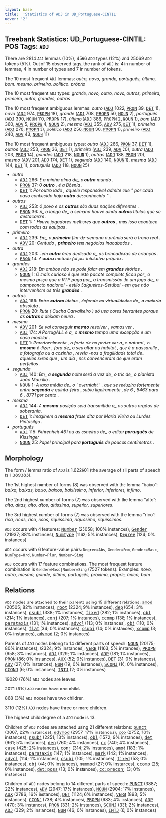 ```yaml
---
layout: base
title:  'Statistics of ADJ in UD_Portuguese-CINTIL'
udver: '2'
---
```


## Treebank Statistics: UD_Portuguese-CINTIL: POS Tags: `ADJ`

There are 2814 `ADJ` lemmas (10%), 4566 `ADJ` types (12%) and 25069 `ADJ` tokens (5%).
Out of 15 observed tags, the rank of `ADJ` is: 4 in number of lemmas, 4 in number of types and 7 in number of tokens.

The 10 most frequent `ADJ` lemmas: <em>outro, novo, grande, português, último, bom, mesmo, primeira, político, próprio</em>

The 10 most frequent `ADJ` types:  <em>grande, novo, outro, nova, outros, primeira, primeiro, outra, grandes, outras</em>

The 10 most frequent ambiguous lemmas: <em>outro</em> (<tt><a href="pt_cintil-pos-ADJ.html">ADJ</a></tt> 1022, <tt><a href="pt_cintil-pos-PRON.html">PRON</a></tt> 39, <tt><a href="pt_cintil-pos-DET.html">DET</a></tt> 1), <em>novo</em> (<tt><a href="pt_cintil-pos-ADJ.html">ADJ</a></tt> 974, <tt><a href="pt_cintil-pos-PROPN.html">PROPN</a></tt> 18), <em>grande</em> (<tt><a href="pt_cintil-pos-ADJ.html">ADJ</a></tt> 708, <tt><a href="pt_cintil-pos-PROPN.html">PROPN</a></tt> 50, <tt><a href="pt_cintil-pos-NOUN.html">NOUN</a></tt> 2), <em>português</em> (<tt><a href="pt_cintil-pos-ADJ.html">ADJ</a></tt> 390, <tt><a href="pt_cintil-pos-NOUN.html">NOUN</a></tt> 110, <tt><a href="pt_cintil-pos-PROPN.html">PROPN</a></tt> 17), <em>último</em> (<tt><a href="pt_cintil-pos-ADJ.html">ADJ</a></tt> 386, <tt><a href="pt_cintil-pos-PROPN.html">PROPN</a></tt> 2, <tt><a href="pt_cintil-pos-NOUN.html">NOUN</a></tt> 1), <em>bom</em> (<tt><a href="pt_cintil-pos-ADJ.html">ADJ</a></tt> 360, <tt><a href="pt_cintil-pos-ADV.html">ADV</a></tt> 5, <tt><a href="pt_cintil-pos-PROPN.html">PROPN</a></tt> 4, <tt><a href="pt_cintil-pos-NOUN.html">NOUN</a></tt> 2), <em>mesmo</em> (<tt><a href="pt_cintil-pos-ADJ.html">ADJ</a></tt> 355, <tt><a href="pt_cintil-pos-ADV.html">ADV</a></tt> 275, <tt><a href="pt_cintil-pos-DET.html">DET</a></tt> 1), <em>primeira</em> (<tt><a href="pt_cintil-pos-ADJ.html">ADJ</a></tt> 278, <tt><a href="pt_cintil-pos-PROPN.html">PROPN</a></tt> 2), <em>político</em> (<tt><a href="pt_cintil-pos-ADJ.html">ADJ</a></tt> 256, <tt><a href="pt_cintil-pos-NOUN.html">NOUN</a></tt> 30, <tt><a href="pt_cintil-pos-PROPN.html">PROPN</a></tt> 1), <em>primeiro</em> (<tt><a href="pt_cintil-pos-ADJ.html">ADJ</a></tt> 240, <tt><a href="pt_cintil-pos-ADV.html">ADV</a></tt> 43, <tt><a href="pt_cintil-pos-NOUN.html">NOUN</a></tt> 11)

The 10 most frequent ambiguous types:  <em>outro</em> (<tt><a href="pt_cintil-pos-ADJ.html">ADJ</a></tt> 266, <tt><a href="pt_cintil-pos-PRON.html">PRON</a></tt> 37, <tt><a href="pt_cintil-pos-DET.html">DET</a></tt> 1), <em>outros</em> (<tt><a href="pt_cintil-pos-ADJ.html">ADJ</a></tt> 253, <tt><a href="pt_cintil-pos-PRON.html">PRON</a></tt> 36, <tt><a href="pt_cintil-pos-DET.html">DET</a></tt> 1), <em>primeiro</em> (<tt><a href="pt_cintil-pos-ADJ.html">ADJ</a></tt> 239, <tt><a href="pt_cintil-pos-ADV.html">ADV</a></tt> 20), <em>outra</em> (<tt><a href="pt_cintil-pos-ADJ.html">ADJ</a></tt> 203, <tt><a href="pt_cintil-pos-PRON.html">PRON</a></tt> 14), <em>grandes</em> (<tt><a href="pt_cintil-pos-ADJ.html">ADJ</a></tt> 218, <tt><a href="pt_cintil-pos-NOUN.html">NOUN</a></tt> 1), <em>outras</em> (<tt><a href="pt_cintil-pos-ADJ.html">ADJ</a></tt> 188, <tt><a href="pt_cintil-pos-PRON.html">PRON</a></tt> 20), <em>mesmo</em> (<tt><a href="pt_cintil-pos-ADV.html">ADV</a></tt> 201, <tt><a href="pt_cintil-pos-ADJ.html">ADJ</a></tt> 174, <tt><a href="pt_cintil-pos-DET.html">DET</a></tt> 1), <em>segunda</em> (<tt><a href="pt_cintil-pos-ADJ.html">ADJ</a></tt> 140, <tt><a href="pt_cintil-pos-NOUN.html">NOUN</a></tt> 1), <em>mesma</em> (<tt><a href="pt_cintil-pos-ADJ.html">ADJ</a></tt> 144, <tt><a href="pt_cintil-pos-DET.html">DET</a></tt> 1), <em>português</em> (<tt><a href="pt_cintil-pos-ADJ.html">ADJ</a></tt> 118, <tt><a href="pt_cintil-pos-NOUN.html">NOUN</a></tt> 25)


* <em>outro</em>
  * <tt><a href="pt_cintil-pos-ADJ.html">ADJ</a></tt> 266: <em>É a minha alma de_ o <b>outro</b> mundo .</em>
  * <tt><a href="pt_cintil-pos-PRON.html">PRON</a></tt> 37: <em>O <b>outro</b> , é a Bósnia .</em>
  * <tt><a href="pt_cintil-pos-DET.html">DET</a></tt> 1: <em>Por outro lado , aquele responsável admite que " por cada caso conhecido haja <b>outro</b> desconhecido " .</em>
* <em>outros</em>
  * <tt><a href="pt_cintil-pos-ADJ.html">ADJ</a></tt> 253: <em>O povo e os <b>outros</b> são duas nações diferentes .</em>
  * <tt><a href="pt_cintil-pos-PRON.html">PRON</a></tt> 36: <em>A_ o longo de_ a semana houve ainda <b>outros</b> títulos que se destacaram .</em>
  * <tt><a href="pt_cintil-pos-DET.html">DET</a></tt> 1: <em>" Houve jogadores melhores que <b>outros</b> , mas isso acontece com todas as equipas .</em>
* <em>primeiro</em>
  * <tt><a href="pt_cintil-pos-ADJ.html">ADJ</a></tt> 239: <em>Em_ o <b>primeiro</b> fim-de-semana o prémio será o trono real .</em>
  * <tt><a href="pt_cintil-pos-ADV.html">ADV</a></tt> 20: <em>Contudo , <b>primeiro</b> tem negócios inacabados .</em>
* <em>outra</em>
  * <tt><a href="pt_cintil-pos-ADJ.html">ADJ</a></tt> 203: <em>Tem <b>outra</b> área dedicada a_ as brincadeiras de crianças .</em>
  * <tt><a href="pt_cintil-pos-PRON.html">PRON</a></tt> 14: <em>A <b>outra</b> metade foi por iniciativa própria .</em>
* <em>grandes</em>
  * <tt><a href="pt_cintil-pos-ADJ.html">ADJ</a></tt> 218: <em>Em ambos não se pode falar em <b>grandes</b> vitórias .</em>
  * <tt><a href="pt_cintil-pos-NOUN.html">NOUN</a></tt> 1: <em>O mais curioso é que este pacote completo ficou por_ o mesmo preço que a RTP paga por_ a transmissão de um jogo de_ o campeonato nacional - estilo Salgueiros-Setúbal - em que não intervenham os três <b>grandes</b> .</em>
* <em>outras</em>
  * <tt><a href="pt_cintil-pos-ADJ.html">ADJ</a></tt> 188: <em>Entre <b>outras</b> ideias , defende as virtualidades de_ a maioria absoluta .</em>
  * <tt><a href="pt_cintil-pos-PRON.html">PRON</a></tt> 20: <em>Rute ( Cucha Carvalheiro ) só usa cores berrantes porque as <b>outras</b> a deixam neura .</em>
* <em>mesmo</em>
  * <tt><a href="pt_cintil-pos-ADV.html">ADV</a></tt> 201: <em>Se vai conseguir <b>mesmo</b> resolver , vamos ver .</em>
  * <tt><a href="pt_cintil-pos-ADJ.html">ADJ</a></tt> 174: <em>A PortugALL é a_ o <b>mesmo</b> tempo uma excepção e um caso modelar .</em>
  * <tt><a href="pt_cintil-pos-DET.html">DET</a></tt> 1: <em>Paradoxalmente , o facto de as poder ver a_ o natural , o <b>mesmo</b> é dizer , fora de_ o seu altar ou habitat , que é a passarelle , a fotografia ou a cozinha , revela -nos a fragilidade total de_ aqueles seres que , um dia , nos convenceram de que eram perfeitos .</em>
* <em>segunda</em>
  * <tt><a href="pt_cintil-pos-ADJ.html">ADJ</a></tt> 140: <em>Em_ a <b>segunda</b> noite será a vez de_ o trio de_ o pianista João Maurílio .</em>
  * <tt><a href="pt_cintil-pos-NOUN.html">NOUN</a></tt> 1: <em>A taxa média de_ o ' overnight ' , que se reduzira fortemente entre <b>segunda</b> e quinta-feira , subiu ligeiramente , de 6 , 8463 para 6 , 8771 por cento .</em>
* <em>mesma</em>
  * <tt><a href="pt_cintil-pos-ADJ.html">ADJ</a></tt> 144: <em>A <b>mesma</b> posição será transmitida a_ os outros orgãos de soberania .</em>
  * <tt><a href="pt_cintil-pos-DET.html">DET</a></tt> 1: <em>Imaginem a <b>mesma</b> frase dita por Maria Vieira ou Lurdes Pintasilgo .</em>
* <em>português</em>
  * <tt><a href="pt_cintil-pos-ADJ.html">ADJ</a></tt> 118: <em>Fahrenheit 451 ou as asneiras de_ o editor <b>português</b> de Kissinger</em>
  * <tt><a href="pt_cintil-pos-NOUN.html">NOUN</a></tt> 25: <em>Papel principal para <b>português</b> de poucos centímetros .</em>

## Morphology

The form / lemma ratio of `ADJ` is 1.622601 (the average of all parts of speech is 1.389383).

The 1st highest number of forms (8) was observed with the lemma “baixo”: <em>baixa, baixas, baixo, baixos, baixíssimo, inferior, inferiores, ínfimo</em>.

The 2nd highest number of forms (7) was observed with the lemma “alto”: <em>alta, altas, alto, altos, altíssima, superior, superiores</em>.

The 3rd highest number of forms (7) was observed with the lemma “rico”: <em>rica, ricas, rico, ricos, riquíssima, riquíssimo, riquíssimos</em>.

`ADJ` occurs with 4 features: <tt><a href="pt_cintil-feat-Number.html">Number</a></tt> (25058; 100% instances), <tt><a href="pt_cintil-feat-Gender.html">Gender</a></tt> (21937; 88% instances), <tt><a href="pt_cintil-feat-NumType.html">NumType</a></tt> (1162; 5% instances), <tt><a href="pt_cintil-feat-Degree.html">Degree</a></tt> (124; 0% instances)

`ADJ` occurs with 6 feature-value pairs: `Degree=Abs`, `Gender=Fem`, `Gender=Masc`, `NumType=Ord`, `Number=Plur`, `Number=Sing`

`ADJ` occurs with 17 feature combinations.
The most frequent feature combination is `Gender=Masc|Number=Sing` (7527 tokens).
Examples: <em>novo, outro, mesmo, grande, último, português, próximo, próprio, único, bom</em>


## Relations

`ADJ` nodes are attached to their parents using 15 different relations: <tt><a href="pt_cintil-dep-amod.html">amod</a></tt> (20505; 82% instances), <tt><a href="pt_cintil-dep-root.html">root</a></tt> (2324; 9% instances), <tt><a href="pt_cintil-dep-dep.html">dep</a></tt> (654; 3% instances), <tt><a href="pt_cintil-dep-nsubj.html">nsubj</a></tt> (338; 1% instances), <tt><a href="pt_cintil-dep-fixed.html">fixed</a></tt> (282; 1% instances), <tt><a href="pt_cintil-dep-obl.html">obl</a></tt> (214; 1% instances), <tt><a href="pt_cintil-dep-conj.html">conj</a></tt> (207; 1% instances), <tt><a href="pt_cintil-dep-ccomp.html">ccomp</a></tt> (138; 1% instances), <tt><a href="pt_cintil-dep-parataxis.html">parataxis</a></tt> (131; 1% instances), <tt><a href="pt_cintil-dep-advcl.html">advcl</a></tt> (113; 0% instances), <tt><a href="pt_cintil-dep-obj.html">obj</a></tt> (110; 0% instances), <tt><a href="pt_cintil-dep-flat.html">flat</a></tt> (34; 0% instances), <tt><a href="pt_cintil-dep-csubj.html">csubj</a></tt> (14; 0% instances), <tt><a href="pt_cintil-dep-xcomp.html">xcomp</a></tt> (3; 0% instances), <tt><a href="pt_cintil-dep-advmod.html">advmod</a></tt> (2; 0% instances)

Parents of `ADJ` nodes belong to 14 different parts of speech: <tt><a href="pt_cintil-pos-NOUN.html">NOUN</a></tt> (20175; 80% instances),  (2324; 9% instances), <tt><a href="pt_cintil-pos-VERB.html">VERB</a></tt> (1163; 5% instances), <tt><a href="pt_cintil-pos-PROPN.html">PROPN</a></tt> (658; 3% instances), <tt><a href="pt_cintil-pos-ADJ.html">ADJ</a></tt> (329; 1% instances), <tt><a href="pt_cintil-pos-ADP.html">ADP</a></tt> (181; 1% instances), <tt><a href="pt_cintil-pos-PRON.html">PRON</a></tt> (86; 0% instances), <tt><a href="pt_cintil-pos-AUX.html">AUX</a></tt> (52; 0% instances), <tt><a href="pt_cintil-pos-DET.html">DET</a></tt> (31; 0% instances), <tt><a href="pt_cintil-pos-ADV.html">ADV</a></tt> (27; 0% instances), <tt><a href="pt_cintil-pos-NUM.html">NUM</a></tt> (19; 0% instances), <tt><a href="pt_cintil-pos-SCONJ.html">SCONJ</a></tt> (16; 0% instances), <tt><a href="pt_cintil-pos-CCONJ.html">CCONJ</a></tt> (6; 0% instances), <tt><a href="pt_cintil-pos-INTJ.html">INTJ</a></tt> (2; 0% instances)

19020 (76%) `ADJ` nodes are leaves.

2071 (8%) `ADJ` nodes have one child.

868 (3%) `ADJ` nodes have two children.

3110 (12%) `ADJ` nodes have three or more children.

The highest child degree of a `ADJ` node is 13.

Children of `ADJ` nodes are attached using 21 different relations: <tt><a href="pt_cintil-dep-punct.html">punct</a></tt> (3887; 22% instances), <tt><a href="pt_cintil-dep-advmod.html">advmod</a></tt> (2957; 17% instances), <tt><a href="pt_cintil-dep-cop.html">cop</a></tt> (2752; 16% instances), <tt><a href="pt_cintil-dep-nsubj.html">nsubj</a></tt> (2251; 13% instances), <tt><a href="pt_cintil-dep-obl.html">obl</a></tt> (1572; 9% instances), <tt><a href="pt_cintil-dep-det.html">det</a></tt> (961; 5% instances), <tt><a href="pt_cintil-dep-dep.html">dep</a></tt> (760; 4% instances), <tt><a href="pt_cintil-dep-cc.html">cc</a></tt> (740; 4% instances), <tt><a href="pt_cintil-dep-case.html">case</a></tt> (425; 2% instances), <tt><a href="pt_cintil-dep-conj.html">conj</a></tt> (314; 2% instances), <tt><a href="pt_cintil-dep-amod.html">amod</a></tt> (183; 1% instances), <tt><a href="pt_cintil-dep-parataxis.html">parataxis</a></tt> (147; 1% instances), <tt><a href="pt_cintil-dep-mark.html">mark</a></tt> (142; 1% instances), <tt><a href="pt_cintil-dep-advcl.html">advcl</a></tt> (114; 1% instances), <tt><a href="pt_cintil-dep-csubj.html">csubj</a></tt> (105; 1% instances), <tt><a href="pt_cintil-dep-fixed.html">fixed</a></tt> (53; 0% instances), <tt><a href="pt_cintil-dep-obj.html">obj</a></tt> (44; 0% instances), <tt><a href="pt_cintil-dep-nummod.html">nummod</a></tt> (27; 0% instances), <tt><a href="pt_cintil-dep-ccomp.html">ccomp</a></tt> (25; 0% instances), <tt><a href="pt_cintil-dep-det-poss.html">det:poss</a></tt> (13; 0% instances), <tt><a href="pt_cintil-dep-cc-preconj.html">cc:preconj</a></tt> (3; 0% instances)

Children of `ADJ` nodes belong to 14 different parts of speech: <tt><a href="pt_cintil-pos-PUNCT.html">PUNCT</a></tt> (3887; 22% instances), <tt><a href="pt_cintil-pos-ADV.html">ADV</a></tt> (2947; 17% instances), <tt><a href="pt_cintil-pos-NOUN.html">NOUN</a></tt> (2904; 17% instances), <tt><a href="pt_cintil-pos-AUX.html">AUX</a></tt> (2786; 16% instances), <tt><a href="pt_cintil-pos-DET.html">DET</a></tt> (1124; 6% instances), <tt><a href="pt_cintil-pos-VERB.html">VERB</a></tt> (893; 5% instances), <tt><a href="pt_cintil-pos-CCONJ.html">CCONJ</a></tt> (738; 4% instances), <tt><a href="pt_cintil-pos-PROPN.html">PROPN</a></tt> (683; 4% instances), <tt><a href="pt_cintil-pos-ADP.html">ADP</a></tt> (470; 3% instances), <tt><a href="pt_cintil-pos-PRON.html">PRON</a></tt> (331; 2% instances), <tt><a href="pt_cintil-pos-SCONJ.html">SCONJ</a></tt> (331; 2% instances), <tt><a href="pt_cintil-pos-ADJ.html">ADJ</a></tt> (329; 2% instances), <tt><a href="pt_cintil-pos-NUM.html">NUM</a></tt> (46; 0% instances), <tt><a href="pt_cintil-pos-INTJ.html">INTJ</a></tt> (6; 0% instances)


